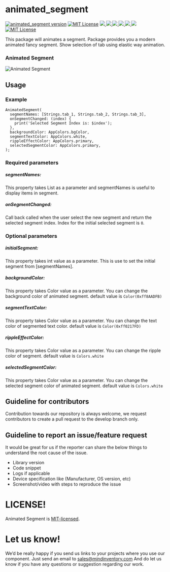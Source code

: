 # animated_segment


<a href="https://pub.dev/packages/animated_segment"><img src="https://img.shields.io/pub/v/animated_segment.svg?label=animated_segment" alt="animated_segment version"></a>
<a href="https://github.com/Mindinventory/animated_segment"><img src="https://img.shields.io/github/stars/Mindinventory/animated_segment?style=social" alt="MIT License"></a>
<a href="https://developer.android.com" style="pointer-events: stroke;" target="_blank">
<img src="https://img.shields.io/badge/platform-android-blue">
</a>
<a href="https://developer.apple.com/ios/" style="pointer-events: stroke;" target="_blank">
<img src="https://img.shields.io/badge/platform-iOS-blue">
</a>
<a href="" style="pointer-events: stroke;" target="_blank">
<img src="https://img.shields.io/badge/platform-Linux-blue">
</a>
<a href="" style="pointer-events: stroke;" target="_blank">
<img src="https://img.shields.io/badge/platform-Mac-blue">
</a>
<a href="" style="pointer-events: stroke;" target="_blank">
<img src="https://img.shields.io/badge/platform-web-blue">
</a>
<a href="" style="pointer-events: stroke;" target="_blank">
<img src="https://img.shields.io/badge/platform-Windows-blue">
</a>
<a href="https://opensource.org/licenses/MIT"><img src="https://img.shields.io/badge/license-MIT-purple.svg" alt="MIT License"></a>

This package will animates a segment. Package provides you a modern animated fancy segment. Show selection of tab using elastic way animation.


### Animated Segment
![Animated Segment](https://github.com/Mindinventory/animated_segment/blob/master/assets/animated_segment.gif)


## Usage

### Example
    AnimatedSegment(
      segmentNames: [Strings.tab_1, Strings.tab_2, Strings.tab_3],
      onSegmentChanged: (index) {
        print('Selected Segment Index is: $index');
      },
      backgroundColor: AppColors.bgColor,
      segmentTextColor: AppColors.white,
      rippleEffectColor: AppColors.primary,
      selectedSegmentColor: AppColors.primary,
    );

### Required parameters

##### segmentNames:
This property takes List<String> as a parameter and segmentNames is useful to display items in segment.

##### onSegmentChanged:
Call back called when the user select the new segment and return the selected segment index. Index for the initial selected segment is `0`.

### Optional parameters

##### initialSegment:
This property takes int value as a parameter. This is use to set the initial segment from [segmentNames].

##### backgroundColor:
This property takes Color value as a parameter. You can change the background color of animated segment. default value is `Color(0xff8AADFB)`

##### segmentTextColor:
This property takes Color value as a parameter. You can change the text color of segmented text color. default value is `Color(0xff0217FD)`

##### rippleEffectColor:
This property takes Color value as a parameter. You can change the ripple color of segment. default value is `Colors.white`

##### selectedSegmentColor:
This property takes Color value as a parameter. You can change the selected segment color of animated segment. default value is `Colors.white`


## Guideline for contributors
Contribution towards our repository is always welcome, we request contributors to create a pull request to the develop branch only.

## Guideline to report an issue/feature request
It would be great for us if the reporter can share the below things to understand the root cause of the issue.
- Library version
- Code snippet
- Logs if applicable
- Device specification like (Manufacturer, OS version, etc)
- Screenshot/video with steps to reproduce the issue

# LICENSE!
Animated Segment is [MIT-licensed](https://github.com/Mindinventory/animated_segment/blob/master/LICENSE "MIT-licensed").

# Let us know!
We’d be really happy if you send us links to your projects where you use our component. Just send an email to sales@mindinventory.com And do let us know if you have any questions or suggestion regarding our work.
